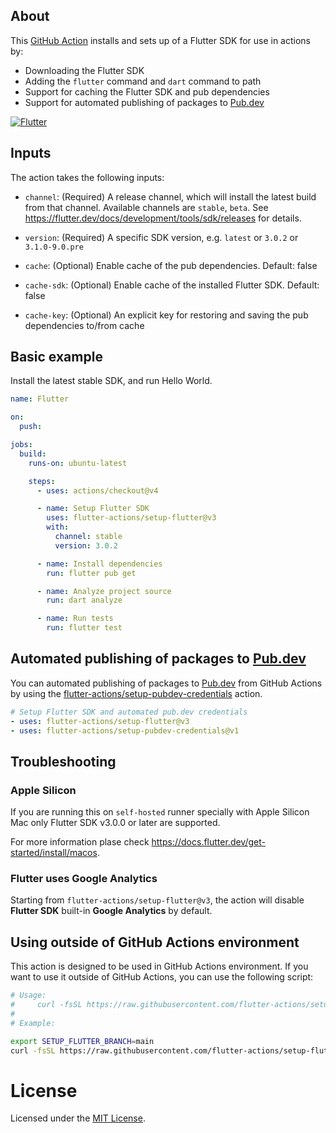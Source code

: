 [flutter-actions/setup-pubdev-credentials]: https://github.com/flutter-actions/setup-pubdev-credentials
[Pub.dev]: https://pub.dev
[GitHub Action]: https://github.com/flutter-actions/setup-flutter
[MIT License]: https://github.com/flutter-actions/setup-flutter/blob/main/LICENSE

## About

This [GitHub Action] installs and sets up of a Flutter SDK for use in actions by:

* Downloading the Flutter SDK
* Adding the `flutter` command and `dart` command to path
* Support for caching the Flutter SDK and pub dependencies
* Support for automated publishing of packages to [Pub.dev]

[![Flutter](https://github.com/flutter-actions/setup-flutter/actions/workflows/dart.yml/badge.svg)](https://github.com/flutter-actions/setup-flutter/actions/workflows/dart.yml)

## Inputs

The action takes the following inputs:
  * `channel`: (Required) A release channel, which will install the latest build from that channel.
    Available channels are `stable`, `beta`. See
    https://flutter.dev/docs/development/tools/sdk/releases for details.

  * `version`: (Required) A specific SDK version, e.g. `latest` or `3.0.2` or `3.1.0-9.0.pre`

  * `cache`: (Optional) Enable cache of the pub dependencies. Default: false

  * `cache-sdk`: (Optional) Enable cache of the installed Flutter SDK. Default: false

  * `cache-key`: (Optional) An explicit key for restoring and saving the pub dependencies to/from cache

## Basic example

Install the latest stable SDK, and run Hello World.

```yml
name: Flutter

on:
  push:

jobs:
  build:
    runs-on: ubuntu-latest

    steps:
      - uses: actions/checkout@v4

      - name: Setup Flutter SDK
        uses: flutter-actions/setup-flutter@v3
        with:
          channel: stable
          version: 3.0.2

      - name: Install dependencies
        run: flutter pub get

      - name: Analyze project source
        run: dart analyze

      - name: Run tests
        run: flutter test
```

## Automated publishing of packages to [Pub.dev]

You can automated publishing of packages to [Pub.dev] from GitHub Actions by using the [flutter-actions/setup-pubdev-credentials] action.

```yml
# Setup Flutter SDK and automated pub.dev credentials
- uses: flutter-actions/setup-flutter@v3
- uses: flutter-actions/setup-pubdev-credentials@v1
```

## Troubleshooting

### Apple Silicon

If you are running this on `self-hosted` runner specially with Apple Silicon Mac only Flutter SDK v3.0.0 or later are supported.

For more information plase check https://docs.flutter.dev/get-started/install/macos.

### Flutter uses Google Analytics

Starting from `flutter-actions/setup-flutter@v3`, the action will disable **Flutter SDK** built-in **Google Analytics** by default.

## Using outside of GitHub Actions environment

This action is designed to be used in GitHub Actions environment. If you want to use it outside of GitHub Actions, you can use the following script:

```bash
# Usage:
#     curl -fsSL https://raw.githubusercontent.com/flutter-actions/setup-flutter/main/install.sh | bash -s -- <version> <channel>
# 
# Example:

export SETUP_FLUTTER_BRANCH=main
curl -fsSL https://raw.githubusercontent.com/flutter-actions/setup-flutter/${SETUP_FLUTTER_BRANCH}/install.sh | bash -s -- 3.0.2 stable
```

# License

Licensed under the [MIT License].
